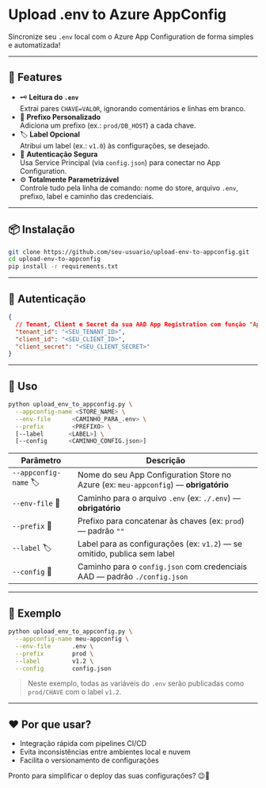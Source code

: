 # Upload .env to Azure AppConfig

Sincronize seu `.env` local com o Azure App Configuration de forma simples e automatizada!

---

## 🚀 Features

- 🗝️ **Leitura do `.env`**  
  Extrai pares `CHAVE=VALOR`, ignorando comentários e linhas em branco.  
- 🔖 **Prefixo Personalizado**  
  Adiciona um prefixo (ex.: `prod/DB_HOST`) a cada chave.  
- 🏷️ **Label Opcional**  
  Atribui um label (ex.: `v1.0`) às configurações, se desejado.  
- 🔐 **Autenticação Segura**  
  Usa Service Principal (via `config.json`) para conectar no App Configuration.  
- ⚙️ **Totalmente Parametrizável**  
  Controle tudo pela linha de comando: nome do store, arquivo `.env`, prefixo, label e caminho das credenciais.

---

## 📦 Instalação

```bash
git clone https://github.com/seu-usuario/upload-env-to-appconfig.git
cd upload-env-to-appconfig
pip install -r requirements.txt
```

---

## 🔐 Autenticação

```json
{
  // Tenant, Client e Secret da sua AAD App Registration com função "App Configuration Data Owner" ou similar
  "tenant_id": "<SEU_TENANT_ID>",
  "client_id": "<SEU_CLIENT_ID>",
  "client_secret": "<SEU_CLIENT_SECRET>"
}
```

---

## 📖 Uso

```bash
python upload_env_to_appconfig.py \
  --appconfig-name <STORE_NAME> \
  --env-file      <CAMINHO_PARA_.env> \
  --prefix        <PREFIXO> \
  [--label       <LABEL>] \
  [--config      <CAMINHO_CONFIG.json>]
```

| Parâmetro                 | Descrição                                                                                 |
|---------------------------|-------------------------------------------------------------------------------------------|
| `--appconfig-name` 🏷️     | Nome do seu App Configuration Store no Azure (ex: `meu-appconfig`) — **obrigatório**      |
| `--env-file` 📄           | Caminho para o arquivo `.env` (ex: `./.env`) — **obrigatório**                            |
| `--prefix` 🔖             | Prefixo para concatenar às chaves (ex: `prod`) — padrão `""`                              |
| `--label` 🏷️             | Label para as configurações (ex: `v1.2`) — se omitido, publica sem label                  |
| `--config` 🔐             | Caminho para o `config.json` com credenciais AAD — padrão `./config.json`                 |

---

## 📝 Exemplo

```bash
python upload_env_to_appconfig.py \
  --appconfig-name meu-appconfig \
  --env-file      .env \
  --prefix        prod \
  --label         v1.2 \
  --config        config.json
```

> Neste exemplo, todas as variáveis do `.env` serão publicadas como `prod/CHAVE` com o label `v1.2`.  

---

## ❤️ Por que usar?

- Integração rápida com pipelines CI/CD  
- Evita inconsistências entre ambientes local e nuvem  
- Facilita o versionamento de configurações  

Pronto para simplificar o deploy das suas configurações? 😉🚀

